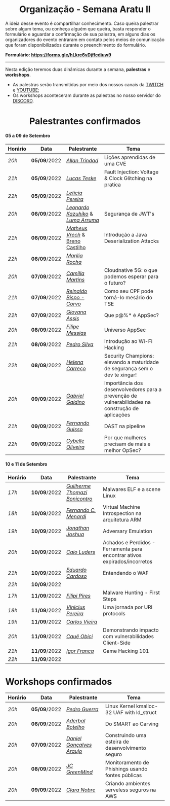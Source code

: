 <h1 align="center"> Organização - Semana Aratu II </h1>

A ideia desse evento é compartilhar conhecimento. Caso queira palestrar sobre algum tema, ou conheça alguém que queira, basta responder o formulário e aguardar a confirmação de sua palestra, em alguns dias os organizadores do evento entraram em contato pelos meios de comunicação que foram disponibilizados durante o preenchimento do formulário.

**Formulário: https://forms.gle/hLkrc6vDjffcdiuw9**

---

Nesta edição teremos duas dinâmicas durante a semana, **palestras** e **workshops**.

- As palestras serão transmitidas por meio dos nossos canais da [TWITCH](https://www.twitch.tv/boitatech) e  [YOUTUBE](https://www.youtube.com/channel/UC7HAEoQjhtcCFWjgcivluyA);
- Os workshops aconteceram durante as palestras no nosso servidor do [DISCORD](https://discord.gg/boitatech).

<h1 align="center"> Palestrantes confirmados </h1>

#### 05 a 09 de Setembro

| Horário | Data | Palestrante | Tema |
|---------|------|-------------|------|
| *20h* | **05/09**/2022 | *[Allan Trindad](https://www.linkedin.com/in/allan-trindad-7296091bb/)* | Lições aprendidas de uma CVE
| *21h* | **05/09**/2022 | *[Lucas Teske](https://www.linkedin.com/in/lucas-teske-8206301b/)* | Fault Injection: Voltage & Clock Glitching na pratica
| *22h* | **05/09**/2022 | *[Leticia Pereira](https://www.linkedin.com/in/leticiampereira/)* |
| *20h* | **06/09**/2022 | *[Leonardo Kazuhiko](https://www.linkedin.com/in/kazu-hiko/)* & *[Luma Arruma](https://www.linkedin.com/in/luma-arruda/)* | Segurança de JWT's
| *21h* | **06/09**/2022 | *[Matheus Vrech](https://www.linkedin.com/in/vrech/)* & [Breno Castilho](https://www.linkedin.com/in/brenocss/) | Introdução a Java Deserialization Attacks
| *22h* | **06/09**/2022 | *[Marília Rocha](https://www.linkedin.com/in/mar%C3%ADliadarocha/)* |
| *20h* | **07/09**/2022 | *[Camilla Martins](https://www.linkedin.com/in/camilla-martins-603344115/)* | Cloudnative 5G: o que podemos esperar para o futuro?
| *21h* | **07/09**/2022 | *[Reinaldo Bispo - Corvo](https://www.linkedin.com/in/reinaldo-bispo/)* | Como seu CPF pode torná-lo mesário do TSE
| *22h* | **07/09**/2022 | *[Giovana Assis](https://www.linkedin.com/in/giovanaassis/)* | Que p@%* é AppSec?
| *20h* | **08/09**/2022 | *[Filipe Messias](https://www.linkedin.com/in/fmessias/)* | Universo AppSec
| *21h* | **08/09**/2022 | *[Pedro Silva](https://www.linkedin.com/in/demon-i386/)* | Introdução ao Wi-Fi Hacking
| *22h* | **08/09**/2022 | *[Helena Carreço](https://br.linkedin.com/in/helena-carreco)* | Security Champions: elevando a maturidade de segurança sem o dev te xingar!
| *20h* | **09/09**/2022 | *[Gabriel Galdino](https://www.linkedin.com/in/gabogaldino/)* | Importância dos desenvolvedores para a prevenção de vulnerabilidades na construção de aplicações
| *21h* | **09/09**/2022 | *[Fernando Guisso](https://www.linkedin.com/in/fernandoguisso/)* | DAST na pipeline
| *22h* | **09/09**/2022 | *[Cybelle Oliveira](https://www.linkedin.com/in/cybelleoliveira/)* | Por que mulheres precisam de mais e melhor OpSec?

#### 10 e 11 de Setembro

| Horário | Data | Palestrante | Tema |
|---------|------|-------------|------|
| *17h* | **10/09**/2022 | *[Guilherme Thomazi Bonicontro](https://www.linkedin.com/in/guithomazi/)* | Malwares ELF e a scene Linux
| *18h* | **10/09**/2022 | *[Fernando C. Menardi](https://www.linkedin.com/in/fernando-c-menardi-39b649195/)* | Virtual Machine Introspection na arquitetura ARM
| *19h* | **10/09**/2022 | *[Jonathan Joshua](https://www.linkedin.com/in/jonathanjdr/)* | Adversary Emulation
| *20h* | **10/09**/2022 | *[Caio Luders](https://www.linkedin.com/in/caioluders/)* | Achados e Perdidos - Ferramenta para encontrar ativos expirados/incorretos
| *21h* | **10/09**/2022 | *[Eduardo Cardoso](https://www.linkedin.com/in/eduardo-cardoso-677958171/)* | Entendendo o WAF
| *22h* | **10/09**/2022 |
| *17h* | **11/09**/2022 | *[Filipi Pires](https://www.linkedin.com/in/filipipires/)* | Malware Hunting - First Steps
| *18h* | **11/09**/2022 | *[Vinicius Pereira](https://www.linkedin.com/in/viniciuspereiras)* | Uma jornada por URI protocols
| *19h* | **11/09**/2022 | *[Carlos Vieira](https://www.linkedin.com/in/carlosevieira/)* |
| *20h* | **11/09**/2022 | *[Cauê Obici](https://www.linkedin.com/in/caueo/)* | Demonstrando impacto com vulnerabilidades Client-Side
| *21h* | **11/09**/2022 | *[Igor Franca](https://www.linkedin.com/in/igor-franca/)* | Game Hacking 101
| *22h* | **11/09**/2022 |

# Workshops confirmados

| Horário | Data | Palestrante | Tema |
|---------|------|-------------|------|
| *20h* | **05/09**/2022 | *[Pedro Guerra](https://www.linkedin.com/in/x0xten/)* | Linux Kernel kmalloc-32 UAF with ld_struct
| *20h* | **06/09**/2022 | *[Aderbal Botelho](https://www.linkedin.com/in/aderbalbotelho/)* | Do SMART ao Carving
| *20h* | **07/09**/2022 | *[Daniel Gonçalves Araujo](https://www.linkedin.com/in/dandga/)* | Construindo uma esteira de desenvolvimento seguro
| *20h* | **08/09**/2022 | *[JC GreenMind](https://www.linkedin.com/in/júlio-césar-ferreira-rodrigues/)* | Monitoramento de Phishings usando fontes públicas
| *20h* | **09/09**/2022 | *[Clara Nobre](https://www.linkedin.com/in/claranobre/)* | Criando ambientes serveless seguros na AWS

